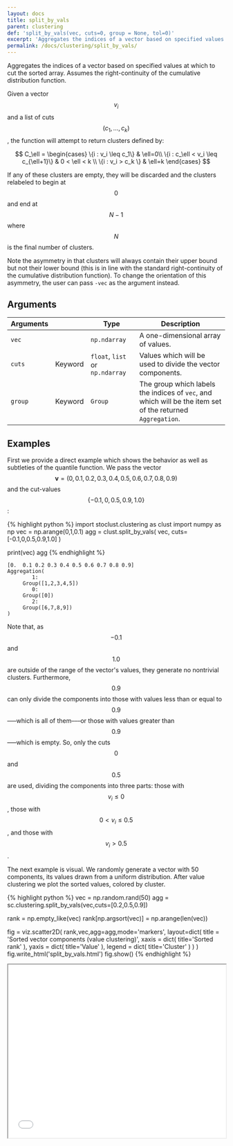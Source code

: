 ```yaml
---
layout: docs
title: split_by_vals
parent: clustering
def: 'split_by_vals(vec, cuts=0, group = None, tol=0)'
excerpt: 'Aggregates the indices of a vector based on specified values at which to cut the sorted array. Assumes the right-continuity of the cumulative distribution function.'
permalink: /docs/clustering/split_by_vals/
---
```


Aggregates the indices of a vector based on specified
values at which to cut the sorted array. Assumes the
right-continuity of the cumulative distribution function.

Given a vector $$v_i$$ and a
list of cuts $$(c_1,\dots,c_k)$$, the function
will attempt to return clusters defined by:

$$
    C_\ell = \begin{cases}
        \{i : v_i \leq c_1\} & \ell=0\\
        \{i : c_\ell < v_i \leq c_{\ell+1}\} & 0 < \ell < k \\
        \{i : v_i > c_k \} & \ell=k
    \end{cases}
$$

If any of these clusters are empty, they will be discarded
and the clusters relabeled to begin at $$0$$ and end at $$N-1$$
where $$N$$ is the final number of clusters.

Note the asymmetry in that clusters will always contain their upper bound
but not their lower bound (this is in line with the standard
right-continuity of the cumulative distribution function).
To change the orientation of this asymmetry, the user
can pass `-vec` as the argument instead.

## Arguments

| Arguments |  | Type | Description |
| --- | --- | --- | --- |
| `vec` | | `np.ndarray` | A one-dimensional array of values.|
| `cuts` | Keyword | `float`, `list` or `np.ndarray` | Values which will be used to divide the vector components.|
| `group` | Keyword | `Group` | The group which labels the indices of `vec`, and which will be the item set of the returned `Aggregation`. |

## Examples
First we provide a direct example which shows the
behavior as well as subtleties of the quantile function.
We pass the vector $$\mathbf{v} = (0,0.1,0.2,0.3,0.4,0.5,0.6,0.7,0.8,0.9)$$
and the cut-values $$\{-0.1,0,0.5,0.9,1.0\}$$:

{% highlight python %}
import stoclust.clustering as clust
import numpy as np
vec = np.arange(0,1,0.1)
agg = clust.split_by_vals(
    vec,
    cuts=[-0.1,0,0.5,0.9,1.0]
)

print(vec)
agg
{% endhighlight %}

<code>[0.&nbsp;&nbsp;0.1 0.2 0.3 0.4 0.5 0.6 0.7 0.8 0.9]</code><br>
`Aggregation(`<br>
<code>&nbsp;&nbsp;&nbsp;&nbsp;&nbsp;&nbsp;&nbsp;&nbsp;1:
&nbsp;&nbsp;&nbsp;&nbsp;&nbsp;Group([1,2,3,4,5])</code><br>
<code>&nbsp;&nbsp;&nbsp;&nbsp;&nbsp;&nbsp;&nbsp;&nbsp;0:
&nbsp;&nbsp;&nbsp;&nbsp;&nbsp;Group([0])</code><br>
<code>&nbsp;&nbsp;&nbsp;&nbsp;&nbsp;&nbsp;&nbsp;&nbsp;2:
&nbsp;&nbsp;&nbsp;&nbsp;&nbsp;Group([6,7,8,9])</code><br>
`)`<br>

Note that, as $$-0.1$$ and $$1.0$$ are outside of the range of the vector's values,
they generate no nontrivial clusters. Furthermore, $$0.9$$ can only
divide the components into those with values less than or equal to $$0.9$$–––which
is all of them–––or those with values greater than $$0.9$$–––which is empty.
So, only the cuts $$0$$ and $$0.5$$ are used, dividing the components
into three parts: those with $$v_i\leq 0$$, those with
$$0 < v_i\leq 0.5$$, and those with $$v_i> 0.5$$.

The next example is visual.
We randomly generate
a vector with 50 components, its values drawn from a uniform 
distribution. After value clustering
we plot the sorted values, colored by cluster.

{% highlight python %}
vec = np.random.rand(50)
agg = sc.clustering.split_by_vals(vec,cuts=[0.2,0.5,0.9])

rank = np.empty_like(vec)
rank[np.argsort(vec)] = np.arange(len(vec))

fig = viz.scatter2D(
    rank,vec,agg=agg,mode='markers',
    layout=dict(
        title = 'Sorted vector components (value clustering)',
        xaxis = dict(
            title='Sorted rank'
        ),
        yaxis = dict(
            title='Value'
        ),
        legend = dict(
            title='Cluster'
        )
    )
)
fig.write_html('split_by_vals.html')
fig.show()
{% endhighlight %}
<iframe
  src="/stoclust/assets/html/clustering/split_by_vals.html"
  style="width:100%; height:400px;"
></iframe>